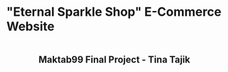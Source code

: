 <div
  style="
    display: flex;
    flex-direction: column;
    justify-content: center;
    align-items: center;
  "
>
  <h1>"Eternal Sparkle Shop" E-Commerce Website</h1>
  <h2>Maktab99 Final Project - Tina Tajik</h2>
</div>

 
